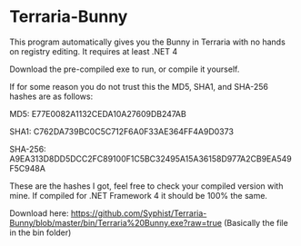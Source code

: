 # Terraria-Bunny
This program automatically gives you the Bunny in Terraria with no hands on registry editing. It requires at least .NET 4

Download the pre-compiled exe to run, or compile it yourself.

If for some reason you do not trust this the MD5, SHA1, and SHA-256 hashes are as follows:

MD5: E77E0082A1132CEDA10A27609DB247AB

SHA1: C762DA739BC0C5C712F6A0F33AE364FF4A9D0373

SHA-256: A9EA313D8DD5DCC2FC89100F1C5BC32495A15A36158D977A2CB9EA549F5C948A

These are the hashes I got, feel free to check your compiled version with mine. If compiled for .NET Framework 4 it should be 100% the same.

Download here: https://github.com/Syphist/Terraria-Bunny/blob/master/bin/Terraria%20Bunny.exe?raw=true (Basically the file in the bin folder)
